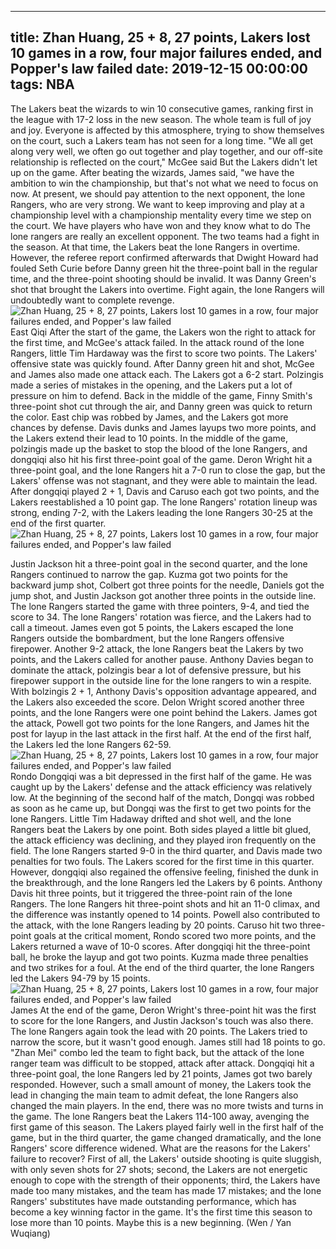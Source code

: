 
---
title: Zhan Huang, 25 + 8, 27 points, Lakers lost 10 games in a row, four major failures ended, and Popper's law failed
date: 2019-12-15 00:00:00
tags:  NBA
---
The Lakers beat the wizards to win 10 consecutive games, ranking first in the league with 17-2 loss in the new season. The whole team is full of joy and joy. Everyone is affected by this atmosphere, trying to show themselves on the court, such a Lakers team has not seen for a long time. "We all get along very well, we often go out together and play together, and our off-site relationship is reflected on the court," McGee said
But the Lakers didn't let up on the game. After beating the wizards, James said, "we have the ambition to win the championship, but that's not what we need to focus on now. At present, we should pay attention to the next opponent, the lone Rangers, who are very strong. We want to keep improving and play at a championship level with a championship mentality every time we step on the court. We have players who have won and they know what to do
The lone rangers are really an excellent opponent. The two teams had a fight in the season. At that time, the Lakers beat the lone Rangers in overtime. However, the referee report confirmed afterwards that Dwight Howard had fouled Seth Curie before Danny green hit the three-point ball in the regular time, and the three-point shooting should be invalid. It was Danny Green's shot that brought the Lakers into overtime.
Fight again, the lone Rangers will undoubtedly want to complete revenge.
![Zhan Huang, 25 + 8, 27 points, Lakers lost 10 games in a row, four major failures ended, and Popper's law failed](3b1204f2ffa34b57961091834a4a994e.jpg)
East Qiqi
After the start of the game, the Lakers won the right to attack for the first time, and McGee's attack failed. In the attack round of the lone Rangers, little Tim Hardaway was the first to score two points. The Lakers' offensive state was quickly found. After Danny green hit and shot, McGee and James also made one attack each. The Lakers got a 6-2 start. Polzingis made a series of mistakes in the opening, and the Lakers put a lot of pressure on him to defend.
Back in the middle of the game, Finny Smith's three-point shot cut through the air, and Danny green was quick to return the color. East chip was robbed by James, and the Lakers got more chances by defense. Davis dunks and James layups two more points, and the Lakers extend their lead to 10 points. In the middle of the game, polzingis made up the basket to stop the blood of the lone Rangers, and dongqiqi also hit his first three-point goal of the game.
Deron Wright hit a three-point goal, and the lone Rangers hit a 7-0 run to close the gap, but the Lakers' offense was not stagnant, and they were able to maintain the lead. After dongqiqi played 2 + 1, Davis and Caruso each got two points, and the Lakers reestablished a 10 point gap. The lone Rangers' rotation lineup was strong, ending 7-2, with the Lakers leading the lone Rangers 30-25 at the end of the first quarter.
![Zhan Huang, 25 + 8, 27 points, Lakers lost 10 games in a row, four major failures ended, and Popper's law failed](206eaec7a5ab436f917a03e1ea0ea217.jpg)

Justin Jackson hit a three-point goal in the second quarter, and the lone Rangers continued to narrow the gap. Kuzma got two points for the backward jump shot, Colbert got three points for the needle, Daniels got the jump shot, and Justin Jackson got another three points in the outside line. The lone Rangers started the game with three pointers, 9-4, and tied the score to 34. The lone Rangers' rotation was fierce, and the Lakers had to call a timeout.
James even got 5 points, the Lakers escaped the lone Rangers outside the bombardment, but the lone Rangers offensive firepower. Another 9-2 attack, the lone Rangers beat the Lakers by two points, and the Lakers called for another pause. Anthony Davies began to dominate the attack, polzingis bear a lot of defensive pressure, but his firepower support in the outside line for the lone rangers to win a respite.
With bolzingis 2 + 1, Anthony Davis's opposition advantage appeared, and the Lakers also exceeded the score. Delon Wright scored another three points, and the lone Rangers were one point behind the Lakers. James got the attack, Powell got two points for the lone Rangers, and James hit the post for layup in the last attack in the first half. At the end of the first half, the Lakers led the lone Rangers 62-59.
![Zhan Huang, 25 + 8, 27 points, Lakers lost 10 games in a row, four major failures ended, and Popper's law failed](f9b145a3db134bf09c87a65931db495b.jpg)
Rondo
Dongqiqi was a bit depressed in the first half of the game. He was caught up by the Lakers' defense and the attack efficiency was relatively low. At the beginning of the second half of the match, Dongqi was robbed as soon as he came up, but Dongqi was the first to get two points for the lone Rangers. Little Tim Hadaway drifted and shot well, and the lone Rangers beat the Lakers by one point. Both sides played a little bit glued, the attack efficiency was declining, and they played iron frequently on the field.
The lone Rangers started 9-0 in the third quarter, and Davis made two penalties for two fouls. The Lakers scored for the first time in this quarter. However, dongqiqi also regained the offensive feeling, finished the dunk in the breakthrough, and the lone Rangers led the Lakers by 6 points. Anthony Davis hit three points, but it triggered the three-point rain of the lone Rangers. The lone Rangers hit three-point shots and hit an 11-0 climax, and the difference was instantly opened to 14 points.
Powell also contributed to the attack, with the lone Rangers leading by 20 points. Caruso hit two three-point goals at the critical moment, Rondo scored two more points, and the Lakers returned a wave of 10-0 scores. After dongqiqi hit the three-point ball, he broke the layup and got two points. Kuzma made three penalties and two strikes for a foul. At the end of the third quarter, the lone Rangers led the Lakers 94-79 by 15 points.
![Zhan Huang, 25 + 8, 27 points, Lakers lost 10 games in a row, four major failures ended, and Popper's law failed](984335584c18426f9ecc64be3f364f5f.jpg)
James
At the end of the game, Deron Wright's three-point hit was the first to score for the lone Rangers, and Justin Jackson's touch was also there. The lone Rangers again took the lead with 20 points. The Lakers tried to narrow the score, but it wasn't good enough. James still had 18 points to go. "Zhan Mei" combo led the team to fight back, but the attack of the lone ranger team was difficult to be stopped, attack after attack.
Dongqiqi hit a three-point goal, the lone Rangers led by 21 points, James got two barely responded. However, such a small amount of money, the Lakers took the lead in changing the main team to admit defeat, the lone Rangers also changed the main players. In the end, there was no more twists and turns in the game. The lone Rangers beat the Lakers 114-100 away, avenging the first game of this season.
The Lakers played fairly well in the first half of the game, but in the third quarter, the game changed dramatically, and the lone Rangers' score difference widened. What are the reasons for the Lakers' failure to recover? First of all, the Lakers' outside shooting is quite sluggish, with only seven shots for 27 shots; second, the Lakers are not energetic enough to cope with the strength of their opponents; third, the Lakers have made too many mistakes, and the team has made 17 mistakes; and the lone Rangers' substitutes have made outstanding performance, which has become a key winning factor in the game.
It's the first time this season to lose more than 10 points. Maybe this is a new beginning.
(Wen / Yan Wuqiang)